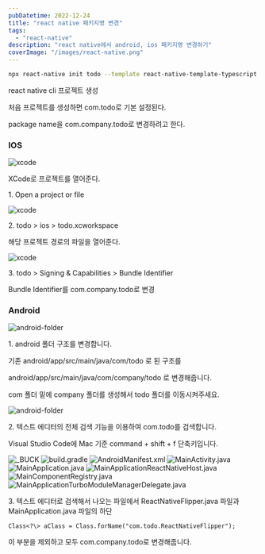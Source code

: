 ```yaml
---
pubDatetime: 2022-12-24
title: "react native 패키지명 변경"
tags:
  - "react-native"
description: "react native에서 android, ios 패키지명 변경하기"
coverImage: "/images/react-native.png"
---
```


```bash
npx react-native init todo --template react-native-template-typescript
```

react native cli 프로젝트 생성

처음 프로젝트를 생성하면 com.todo로 기본 설정된다.

package name을 com.company.todo로 변경하려고 한다.

### IOS

![xcode](/images/react-native-package-name-change-1.png)

XCode로 프로젝트를 열어준다.

1\. Open a project or file

![xcode](/images/react-native-package-name-change-2.png)

2\. todo > ios > todo.xcworkspace

해당 프로젝트 경로의 파일을 열어준다.

![xcode](/images/react-native-package-name-change-3.png)

3\. todo > Signing & Capabilities > Bundle Identifier

Bundle Identifier를 com.company.todo로 변경

### Android

![android-folder](/images/react-native-package-name-change-4.png)

1\. android 폴더 구조를 변경합니다.

기존 android/app/src/main/java/com/todo 로 된 구조를

android/app/src/main/java/com/company/todo 로 변경해줍니다.

com 폴더 밑에 company 폴더를 생성해서 todo 폴더를 이동시켜주세요.

![android-folder](/images/react-native-package-name-change-5.png)

2\. 텍스트 에디터의 전체 검색 기능을 이용하여 com.todo를 검색합니다.

Visual Studio Code에 Mac 기준 command + shift + f 단축키입니다.

![_BUCK](/images/react-native-package-name-change-6.png)
![build.gradle](/images/react-native-package-name-change-7.png)
![AndroidManifest.xml](/images/react-native-package-name-change-8.png)
![MainActivity.java](/images/react-native-package-name-change-9.png)
![MainApplication.java](/images/react-native-package-name-change-10.png)
![MainApplicationReactNativeHost.java](/images/react-native-package-name-change-11.png)
![MainComponentRegistry.java](/images/react-native-package-name-change-12.png)
![MainApplicationTurboModuleManagerDelegate.java](/images/react-native-package-name-change-13.png)

3\. 텍스트 에디터로 검색해서 나오는 파일에서 ReactNativeFlipper.java 파일과 MainApplication.java 파일의 하단

`Class<?\> aClass = Class.forName("com.todo.ReactNativeFlipper");`

이 부분을 제외하고 모두 com.company.todo로 변경해줍니다.

